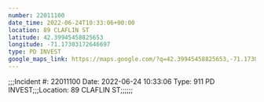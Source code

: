 ```yaml
---
number: 22011100
date_time: 2022-06-24T10:33:06+00:00
location: 89 CLAFLIN ST
latitude: 42.39945458825653
longitude: -71.17303172646697
type: PD INVEST
google_maps_link: https://maps.google.com/?q=42.39945458825653,-71.17303172646697
---
```


;;;Incident #: 22011100  Date: 2022-06-24 10:33:06   Type: 911 PD INVEST;;;Location: 89 CLAFLIN ST;;;;;;

